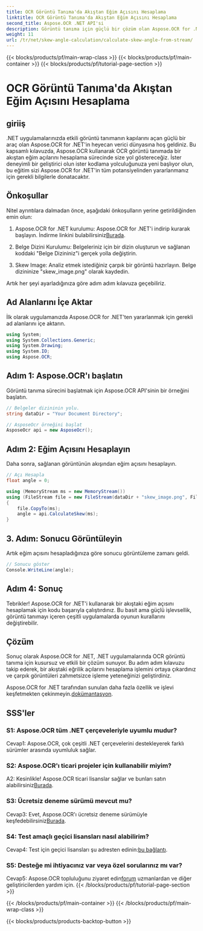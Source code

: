 ```yaml
---
title: OCR Görüntü Tanıma'da Akıştan Eğim Açısını Hesaplama
linktitle: OCR Görüntü Tanıma'da Akıştan Eğim Açısını Hesaplama
second_title: Aspose.OCR .NET API'si
description: Görüntü tanıma için güçlü bir çözüm olan Aspose.OCR for .NET'in gücünü açığa çıkarın. Eğim açılarını zahmetsizce nasıl hesaplayacağınızı öğrenin.
weight: 11
url: /tr/net/skew-angle-calculation/calculate-skew-angle-from-stream/
---
```


{{< blocks/products/pf/main-wrap-class >}}
{{< blocks/products/pf/main-container >}}
{{< blocks/products/pf/tutorial-page-section >}}

# OCR Görüntü Tanıma'da Akıştan Eğim Açısını Hesaplama

## giriiş

.NET uygulamalarınızda etkili görüntü tanımanın kapılarını açan güçlü bir araç olan Aspose.OCR for .NET'in heyecan verici dünyasına hoş geldiniz. Bu kapsamlı kılavuzda, Aspose.OCR kullanarak OCR görüntü tanımada bir akıştan eğim açılarını hesaplama sürecinde size yol göstereceğiz. İster deneyimli bir geliştirici olun ister kodlama yolculuğunuza yeni başlıyor olun, bu eğitim sizi Aspose.OCR for .NET'in tüm potansiyelinden yararlanmanız için gerekli bilgilerle donatacaktır.

## Önkoşullar

Nitel ayrıntılara dalmadan önce, aşağıdaki önkoşulların yerine getirildiğinden emin olun:

1.  Aspose.OCR for .NET kurulumu: Aspose.OCR for .NET'i indirip kurarak başlayın. İndirme linkini bulabilirsiniz[Burada](https://releases.aspose.com/ocr/net/).

2. Belge Dizini Kurulumu: Belgeleriniz için bir dizin oluşturun ve sağlanan koddaki "Belge Dizininiz"i gerçek yolla değiştirin.

3. Skew Image: Analiz etmek istediğiniz çarpık bir görüntü hazırlayın. Belge dizininize "skew_image.png" olarak kaydedin.

Artık her şeyi ayarladığınıza göre adım adım kılavuza geçebiliriz.

## Ad Alanlarını İçe Aktar

İlk olarak uygulamanızda Aspose.OCR for .NET'ten yararlanmak için gerekli ad alanlarını içe aktarın.

```csharp
using System;
using System.Collections.Generic;
using System.Drawing;
using System.IO;
using Aspose.OCR;
```

## Adım 1: Aspose.OCR'ı başlatın

Görüntü tanıma sürecini başlatmak için Aspose.OCR API'sinin bir örneğini başlatın.

```csharp
// Belgeler dizininin yolu.
string dataDir = "Your Document Directory";

// AsposeOcr örneğini başlat
AsposeOcr api = new AsposeOcr();
```

## Adım 2: Eğim Açısını Hesaplayın

Daha sonra, sağlanan görüntünün akışından eğim açısını hesaplayın.

```csharp
// Açı Hesapla
float angle = 0;

using (MemoryStream ms = new MemoryStream())
using (FileStream file = new FileStream(dataDir + "skew_image.png", FileMode.Open, FileAccess.Read))
{
    file.CopyTo(ms);
    angle = api.CalculateSkew(ms);
}
```

## 3. Adım: Sonucu Görüntüleyin

Artık eğim açısını hesapladığınıza göre sonucu görüntüleme zamanı geldi.

```csharp
// Sonucu göster
Console.WriteLine(angle);
```

## Adım 4: Sonuç

Tebrikler! Aspose.OCR for .NET'i kullanarak bir akıştaki eğim açısını hesaplamak için kodu başarıyla çalıştırdınız. Bu basit ama güçlü işlevsellik, görüntü tanımayı içeren çeşitli uygulamalarda oyunun kurallarını değiştirebilir.

## Çözüm

Sonuç olarak Aspose.OCR for .NET, .NET uygulamalarında OCR görüntü tanıma için kusursuz ve etkili bir çözüm sunuyor. Bu adım adım kılavuzu takip ederek, bir akıştaki eğrilik açılarını hesaplama işlemini ortaya çıkardınız ve çarpık görüntüleri zahmetsizce işleme yeteneğinizi geliştirdiniz.

 Aspose.OCR for .NET tarafından sunulan daha fazla özellik ve işlevi keşfetmekten çekinmeyin.[dokümantasyon](https://reference.aspose.com/ocr/net/).

## SSS'ler

### S1: Aspose.OCR tüm .NET çerçeveleriyle uyumlu mudur?

Cevap1: Aspose.OCR, çok çeşitli .NET çerçevelerini destekleyerek farklı sürümler arasında uyumluluk sağlar.

### S2: Aspose.OCR'ı ticari projeler için kullanabilir miyim?

 A2: Kesinlikle! Aspose.OCR ticari lisanslar sağlar ve bunları satın alabilirsiniz[Burada](https://purchase.aspose.com/buy).

### S3: Ücretsiz deneme sürümü mevcut mu?

 Cevap3: Evet, Aspose.OCR'ı ücretsiz deneme sürümüyle keşfedebilirsiniz[Burada](https://releases.aspose.com/).

### S4: Test amaçlı geçici lisansları nasıl alabilirim?

 Cevap4: Test için geçici lisansları şu adresten edinin:[bu bağlantı](https://purchase.aspose.com/temporary-license/).

### S5: Desteğe mi ihtiyacınız var veya özel sorularınız mı var?

 Cevap5: Aspose.OCR topluluğunu ziyaret edin[forum](https://forum.aspose.com/c/ocr/16) uzmanlardan ve diğer geliştiricilerden yardım için.
{{< /blocks/products/pf/tutorial-page-section >}}

{{< /blocks/products/pf/main-container >}}
{{< /blocks/products/pf/main-wrap-class >}}

{{< blocks/products/products-backtop-button >}}
